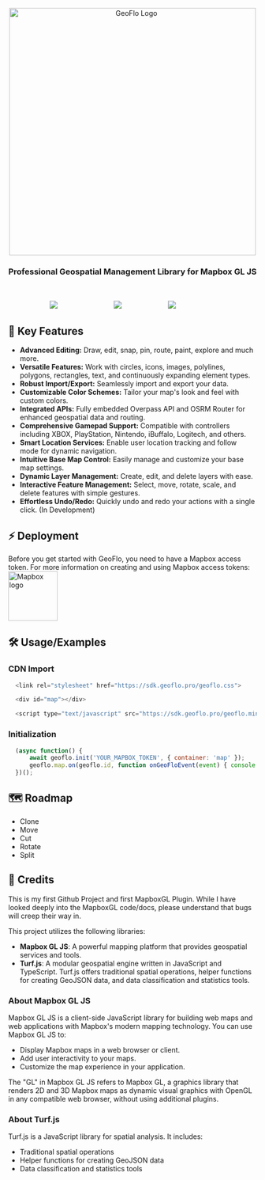 <p align="center">
  <a href="https://projects.geoflo.pro?referer=docs.geoflo.pro">
    <img width="500" alt="GeoFlo Logo" src="https://geoflo.s3.amazonaws.com/logos/logo_full_white.png" />
  </a>
</p>

<h3 align="center">
  Professional Geospatial Management Library for Mapbox GL JS
</h3>
</br>
<p style="align-items: center; display: flex; flex-direction: row; justify-content: center;">
  <a style="margin:2px;color:transparent;" href="https://sdk.geoflo.pro/license.txt" target="_blank" rel="noopener noreferrer">
      <img src="https://img.shields.io/badge/License-MPL-blue.svg?style=flat&label=License&color=333333" alt="MPL 2.0 License" />
  </a>
  <a style="margin:2px;color:transparent;" href="https://docs.geoflo.pro/tutorial-basic.html" target="_blank" rel="noopener noreferrer">
    <img src="https://img.shields.io/badge/GeoFlo-Demo-blue.svg?color=ff7676" alt="GeoFlo Demo" />
  </a>
  <a style="margin:2px;color:transparent;" href="https://sdk.geoflo.pro/geoflo.min.js" target="_blank" rel="noopener noreferrer">
    <img src="https://img.shields.io/badge/GeoFlo-SDK-blue.svg?color=d7ef7e" alt="GeoFlo SDK" />
  </a>
</p>

## 🌟 Key Features

- **Advanced Editing:** Draw, edit, snap, pin, route, paint, explore and much more.
- **Versatile Features:** Work with circles, icons, images, polylines, polygons, rectangles, text, and continuously expanding element types.
- **Robust Import/Export:** Seamlessly import and export your data.
- **Customizable Color Schemes:** Tailor your map's look and feel with custom colors.
- **Integrated APIs:** Fully embedded Overpass API and OSRM Router for enhanced geospatial data and routing.
- **Comprehensive Gamepad Support:** Compatible with controllers including XBOX, PlayStation, Nintendo, iBuffalo, Logitech, and others.
- **Smart Location Services:** Enable user location tracking and follow mode for dynamic navigation.
- **Intuitive Base Map Control:** Easily manage and customize your base map settings.
- **Dynamic Layer Management:** Create, edit, and delete layers with ease.
- **Interactive Feature Management:** Select, move, rotate, scale, and delete features with simple gestures.
- **Effortless Undo/Redo:** Quickly undo and redo your actions with a single click. (In Development)


## ⚡ Deployment

Before you get started with GeoFlo, you need to have a Mapbox access token.
For more information on creating and using Mapbox access tokens:
[<img width="100" alt="Mapbox logo" src="./img/mapbox-logo-blue.png">](https://docs.mapbox.com/accounts/guides/tokens/)

## 🛠️ Usage/Examples

### CDN Import

```javascript
  <link rel="stylesheet" href="https://sdk.geoflo.pro/geoflo.css">

  <div id="map"></div>

  <script type="text/javascript" src="https://sdk.geoflo.pro/geoflo.min.js"></script>
```

### Initialization

```javascript
  (async function() {
      await geoflo.init('YOUR_MAPBOX_TOKEN', { container: 'map' });
      geoflo.map.on(geoflo.id, function onGeoFloEvent(event) { console.log(event); });
  })();
```

## 🗺️ Roadmap

- Clone
- Move
- Cut
- Rotate
- Split

## 🏁 Credits

This is my first Github Project and first MapboxGL Plugin. While I have looked deeply into the MapboxGL code/docs, please understand that bugs will creep their way in.

This project utilizes the following libraries:

- **Mapbox GL JS**: A powerful mapping platform that provides geospatial services and tools.
- **Turf.js**: A modular geospatial engine written in JavaScript and TypeScript. Turf.js offers traditional spatial operations, helper functions for creating GeoJSON data, and data classification and statistics tools.

### About Mapbox GL JS

Mapbox GL JS is a client-side JavaScript library for building web maps and web applications with Mapbox's modern mapping technology. You can use Mapbox GL JS to:

- Display Mapbox maps in a web browser or client.
- Add user interactivity to your maps.
- Customize the map experience in your application.

The "GL" in Mapbox GL JS refers to Mapbox GL, a graphics library that renders 2D and 3D Mapbox maps as dynamic visual graphics with OpenGL in any compatible web browser, without using additional plugins.

### About Turf.js

Turf.js is a JavaScript library for spatial analysis. It includes:
- Traditional spatial operations
- Helper functions for creating GeoJSON data
- Data classification and statistics tools